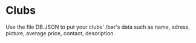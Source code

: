 # Clubs
Use the file DB.JSON to put your clubs' /bar's data such as name, adress, picture, average price, contact, description.
